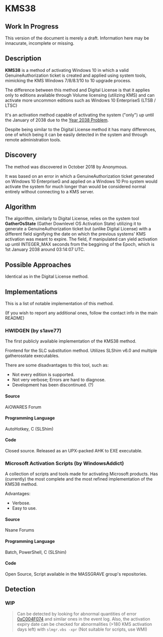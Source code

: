 # KMS38

## Work In Progress
This version of the document is merely a draft.
Information here may be innacurate, incomplete or missing.

## Description
**KMS38** is a method of activating Windows 10 in which a valid
GenuineAuthorization ticket is created and applied using system tools, mimicking
the KMS Windows 7/8/8.1/10 to 10 upgrade process.

The difference between this method and Digital License is that it applies only
to editions available through Volume licensing (utilizing KMS) and can activate
more uncommon editions such as Windows 10 EnterpriseS (LTSB / LTSC)

It's an activation method capable of activating the system ("only") up until the
January of 2038 due to the [Year 2038 Problem][1].

Despite being similar to the Digital License method it has many differences, one
of which being it can be easily detected in the system and through remote
administration tools.

## Discovery
The method was discovered in October 2018 by Anonymous.

It was based on an error in which a GenuineAuthorization ticket generated on
Windows 10 EnterpriseG and applied on a Windows 10 Pro system would activate the
system for much longer than would be considered normal entirely without
connecting to a KMS server.

## Algorithm
The algorithm, similarly to Digital License, relies on the system tool
**GatherOsState** (Gather Downlevel OS Activation State) utilizing it to
generate a GenuineAuthorization ticket but (unlike Digital License) with a
different field signifying the date on which the previous systems' KMS
activation was meant to expire. The field, if manipulated can yield activation
up until INTEGER\_MAX seconds from the beggining of the Epoch, which is 1st
January 2038 around 03:14:07 UTC.

## Possible Approaches
Identical as in the Digital License method.

## Implementations
This is a list of notable implementation of this method.

(If you wish to report any additional ones, follow the contact info in the main README)

### HWIDGEN (by s1ave77)
The first publicly available implementation of the KMS38 method.

Frontend for the SLC substitution method. Utilizes SLShim v6.0 and multiple gatherosstate executables.

There are some disadvantages to this tool, such as:
 * Not every edition is supported.
 * Not very verbose; Errors are hard to diagnose.
 * Development has been discontinued. (?)

#### Source
AiOWARES Forum

#### Programming Language
AutoHotkey, C (SLShim)

#### Code
Closed source. Released as an UPX-packed AHK to EXE executable.

### Microsoft Activation Scripts (by WindowsAddict)
A collection of scripts and tools made for activating Microsoft products. Has (currently) the most complete and the most refined implementation of the KMS38 method.

Advantages:
 * Verbose.
 * Easy to use.

#### Source
Nsane Forums

#### Programming Language
Batch, PowerShell, C (SLShim)

#### Code
Open Source, Script available in the MASSGRAVE group's repositories.

## Detection
### WIP
> Can be detected by looking for abnormal quantities of error [0xC004F074][2] and similar ones in the event log.
> Also, the activation expiry date can be checked for abnormalities (>180 KMS activation days left) with `slmgr.vbs -xpr` (Not suitable for scripts, use WMI)

[1]: https://en.wikipedia.org/wiki/Year_2038_Problem
[2]: http://errorco.de/win32/slerror-h/sl_e_vl_binding_service_unavailable/0xc004f074/